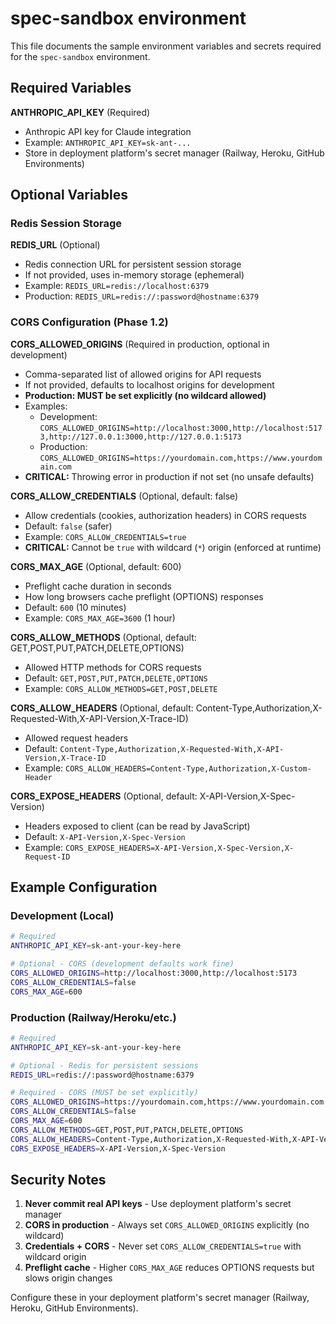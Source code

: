 # spec-sandbox environment

This file documents the sample environment variables and secrets required for the `spec-sandbox`
environment.

## Required Variables

**ANTHROPIC_API_KEY** (Required)
- Anthropic API key for Claude integration
- Example: `ANTHROPIC_API_KEY=sk-ant-...`
- Store in deployment platform's secret manager (Railway, Heroku, GitHub Environments)

## Optional Variables

### Redis Session Storage

**REDIS_URL** (Optional)
- Redis connection URL for persistent session storage
- If not provided, uses in-memory storage (ephemeral)
- Example: `REDIS_URL=redis://localhost:6379`
- Production: `REDIS_URL=redis://:password@hostname:6379`

### CORS Configuration (Phase 1.2)

**CORS_ALLOWED_ORIGINS** (Required in production, optional in development)
- Comma-separated list of allowed origins for API requests
- If not provided, defaults to localhost origins for development
- **Production: MUST be set explicitly (no wildcard allowed)**
- Examples:
  - Development: `CORS_ALLOWED_ORIGINS=http://localhost:3000,http://localhost:5173,http://127.0.0.1:3000,http://127.0.0.1:5173`
  - Production: `CORS_ALLOWED_ORIGINS=https://yourdomain.com,https://www.yourdomain.com`
- **CRITICAL:** Throwing error in production if not set (no unsafe defaults)

**CORS_ALLOW_CREDENTIALS** (Optional, default: false)
- Allow credentials (cookies, authorization headers) in CORS requests
- Default: `false` (safer)
- Example: `CORS_ALLOW_CREDENTIALS=true`
- **CRITICAL:** Cannot be `true` with wildcard (`*`) origin (enforced at runtime)

**CORS_MAX_AGE** (Optional, default: 600)
- Preflight cache duration in seconds
- How long browsers cache preflight (OPTIONS) responses
- Default: `600` (10 minutes)
- Example: `CORS_MAX_AGE=3600` (1 hour)

**CORS_ALLOW_METHODS** (Optional, default: GET,POST,PUT,PATCH,DELETE,OPTIONS)
- Allowed HTTP methods for CORS requests
- Default: `GET,POST,PUT,PATCH,DELETE,OPTIONS`
- Example: `CORS_ALLOW_METHODS=GET,POST,DELETE`

**CORS_ALLOW_HEADERS** (Optional, default: Content-Type,Authorization,X-Requested-With,X-API-Version,X-Trace-ID)
- Allowed request headers
- Default: `Content-Type,Authorization,X-Requested-With,X-API-Version,X-Trace-ID`
- Example: `CORS_ALLOW_HEADERS=Content-Type,Authorization,X-Custom-Header`

**CORS_EXPOSE_HEADERS** (Optional, default: X-API-Version,X-Spec-Version)
- Headers exposed to client (can be read by JavaScript)
- Default: `X-API-Version,X-Spec-Version`
- Example: `CORS_EXPOSE_HEADERS=X-API-Version,X-Spec-Version,X-Request-ID`

## Example Configuration

### Development (Local)

```bash
# Required
ANTHROPIC_API_KEY=sk-ant-your-key-here

# Optional - CORS (development defaults work fine)
CORS_ALLOWED_ORIGINS=http://localhost:3000,http://localhost:5173
CORS_ALLOW_CREDENTIALS=false
CORS_MAX_AGE=600
```

### Production (Railway/Heroku/etc.)

```bash
# Required
ANTHROPIC_API_KEY=sk-ant-your-key-here

# Optional - Redis for persistent sessions
REDIS_URL=redis://:password@hostname:6379

# Required - CORS (MUST be set explicitly)
CORS_ALLOWED_ORIGINS=https://yourdomain.com,https://www.yourdomain.com
CORS_ALLOW_CREDENTIALS=false
CORS_MAX_AGE=600
CORS_ALLOW_METHODS=GET,POST,PUT,PATCH,DELETE,OPTIONS
CORS_ALLOW_HEADERS=Content-Type,Authorization,X-Requested-With,X-API-Version,X-Trace-ID
CORS_EXPOSE_HEADERS=X-API-Version,X-Spec-Version
```

## Security Notes

1. **Never commit real API keys** - Use deployment platform's secret manager
2. **CORS in production** - Always set `CORS_ALLOWED_ORIGINS` explicitly (no wildcard)
3. **Credentials + CORS** - Never set `CORS_ALLOW_CREDENTIALS=true` with wildcard origin
4. **Preflight cache** - Higher `CORS_MAX_AGE` reduces OPTIONS requests but slows origin changes

Configure these in your deployment platform's secret manager (Railway, Heroku, GitHub Environments).
